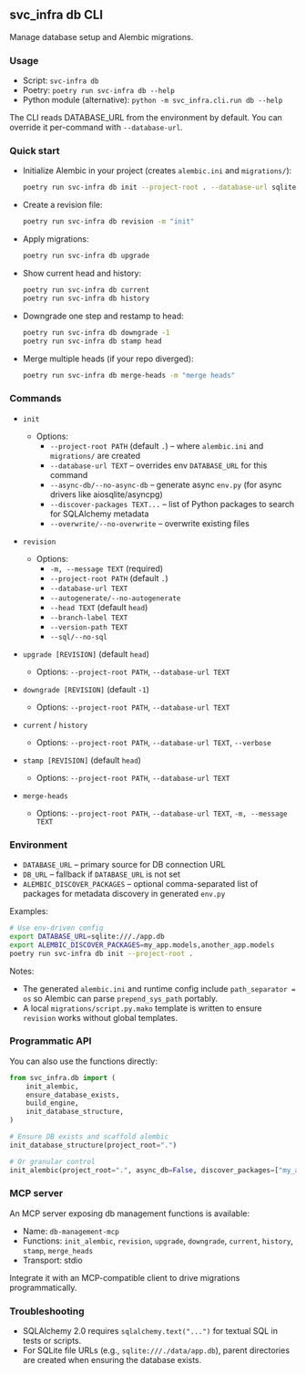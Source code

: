 ## svc_infra db CLI

Manage database setup and Alembic migrations.

### Usage

- Script: `svc-infra db`
- Poetry: `poetry run svc-infra db --help`
- Python module (alternative): `python -m svc_infra.cli.run db --help`

The CLI reads DATABASE_URL from the environment by default. You can override it per-command with `--database-url`.

### Quick start

- Initialize Alembic in your project (creates `alembic.ini` and `migrations/`):

  ```bash
  poetry run svc-infra db init --project-root . --database-url sqlite:///./app.db
  ```

- Create a revision file:

  ```bash
  poetry run svc-infra db revision -m "init"
  ```

- Apply migrations:

  ```bash
  poetry run svc-infra db upgrade
  ```

- Show current head and history:

  ```bash
  poetry run svc-infra db current
  poetry run svc-infra db history
  ```

- Downgrade one step and restamp to head:

  ```bash
  poetry run svc-infra db downgrade -1
  poetry run svc-infra db stamp head
  ```

- Merge multiple heads (if your repo diverged):

  ```bash
  poetry run svc-infra db merge-heads -m "merge heads"
  ```

### Commands

- `init`
  - Options:
    - `--project-root PATH` (default `.`) – where `alembic.ini` and `migrations/` are created
    - `--database-url TEXT` – overrides env `DATABASE_URL` for this command
    - `--async-db/--no-async-db` – generate async `env.py` (for async drivers like aiosqlite/asyncpg)
    - `--discover-packages TEXT...` – list of Python packages to search for SQLAlchemy metadata
    - `--overwrite/--no-overwrite` – overwrite existing files

- `revision`
  - Options:
    - `-m, --message TEXT` (required)
    - `--project-root PATH` (default `.`)
    - `--database-url TEXT`
    - `--autogenerate/--no-autogenerate`
    - `--head TEXT` (default `head`)
    - `--branch-label TEXT`
    - `--version-path TEXT`
    - `--sql/--no-sql`

- `upgrade [REVISION]` (default `head`)
  - Options: `--project-root PATH`, `--database-url TEXT`

- `downgrade [REVISION]` (default `-1`)
  - Options: `--project-root PATH`, `--database-url TEXT`

- `current` / `history`
  - Options: `--project-root PATH`, `--database-url TEXT`, `--verbose`

- `stamp [REVISION]` (default `head`)
  - Options: `--project-root PATH`, `--database-url TEXT`

- `merge-heads`
  - Options: `--project-root PATH`, `--database-url TEXT`, `-m, --message TEXT`

### Environment

- `DATABASE_URL` – primary source for DB connection URL
- `DB_URL` – fallback if `DATABASE_URL` is not set
- `ALEMBIC_DISCOVER_PACKAGES` – optional comma-separated list of packages for metadata discovery in generated `env.py`

Examples:

```bash
# Use env-driven config
export DATABASE_URL=sqlite:///./app.db
export ALEMBIC_DISCOVER_PACKAGES=my_app.models,another_app.models
poetry run svc-infra db init --project-root .
```

Notes:
- The generated `alembic.ini` and runtime config include `path_separator = os` so Alembic can parse `prepend_sys_path` portably.
- A local `migrations/script.py.mako` template is written to ensure `revision` works without global templates.

### Programmatic API

You can also use the functions directly:

```python
from svc_infra.db import (
    init_alembic,
    ensure_database_exists,
    build_engine,
    init_database_structure,
)

# Ensure DB exists and scaffold alembic
init_database_structure(project_root=".")

# Or granular control
init_alembic(project_root=".", async_db=False, discover_packages=["my_app.models"])  # creates alembic files
```

### MCP server

An MCP server exposing db management functions is available:
- Name: `db-management-mcp`
- Functions: `init_alembic`, `revision`, `upgrade`, `downgrade`, `current`, `history`, `stamp`, `merge_heads`
- Transport: stdio

Integrate it with an MCP-compatible client to drive migrations programmatically.

### Troubleshooting

- SQLAlchemy 2.0 requires `sqlalchemy.text("...")` for textual SQL in tests or scripts.
- For SQLite file URLs (e.g., `sqlite:///./data/app.db`), parent directories are created when ensuring the database exists.
